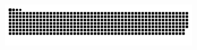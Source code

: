 <picture>
  <source media="(prefers-color-scheme: dark)" srcset="https://raw.githubusercontent.com/syndii/syndii/output/github-contribution-grid-snake-dark.svg">
  <source media="(prefers-color-scheme: light)" srcset="https://raw.githubusercontent.com/syndii/syndii/output/github-contribution-grid-snake.svg">
  <img alt="github contribution grid snake animation" src="https://raw.githubusercontent.com/syndii/syndii/output/github-contribution-grid-snake.svg">
</picture>
